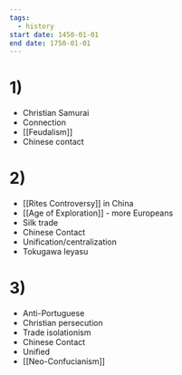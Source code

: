 ```yaml
---
tags:
  - history
start date: 1450-01-01
end date: 1750-01-01
---
```

# 1)
- Christian Samurai
- Connection
- [[Feudalism]]
- Chinese contact
# 2)
- [[Rites Controversy]] in China
- [[Age of Exploration]] - more Europeans
- Silk trade
- Chinese Contact
- Unification/centralization
- Tokugawa Ieyasu
# 3)
- Anti-Portuguese
- Christian persecution
- Trade isolationism
- Chinese Contact
- Unified
- [[Neo-Confucianism]]